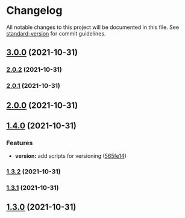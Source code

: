 # Changelog

All notable changes to this project will be documented in this file. See [standard-version](https://github.com/conventional-changelog/standard-version) for commit guidelines.

## [3.0.0](https://github.com/smirnovanv/node-basics/compare/v2.0.2...v3.0.0) (2021-10-31)

### [2.0.2](https://github.com/smirnovanv/node-basics/compare/v2.0.1...v2.0.2) (2021-10-31)

### [2.0.1](https://github.com/smirnovanv/node-basics/compare/v2.0.0...v2.0.1) (2021-10-31)

## [2.0.0](https://github.com/smirnovanv/node-basics/compare/v1.4.0...v2.0.0) (2021-10-31)

## [1.4.0](https://github.com/smirnovanv/node-basics/compare/v1.3.2...v1.4.0) (2021-10-31)


### Features

* **version:** add scripts for versioning ([565fe14](https://github.com/smirnovanv/node-basics/commit/565fe14720ca79bf69984a09e466847c313ef46b))

### [1.3.2](https://github.com/smirnovanv/node-basics/compare/v1.3.1...v1.3.2) (2021-10-31)

### [1.3.1](https://github.com/smirnovanv/node-basics/compare/v1.3.0...v1.3.1) (2021-10-31)

## [1.3.0](https://github.com/smirnovanv/node-basics/compare/v1.2.0...v1.3.0) (2021-10-31)
